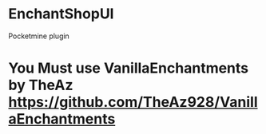 # EnchantShopUI
Pocketmine plugin
# You Must use VanillaEnchantments by TheAz https://github.com/TheAz928/VanillaEnchantments

